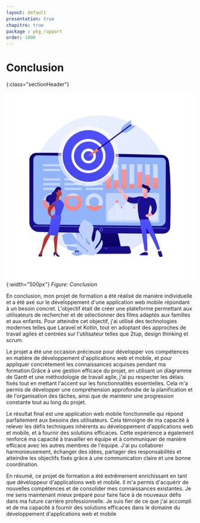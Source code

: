 ```yaml
---
layout: default
presentation: true
chapitre: true
package : pkg_rapport
order: 1000
---
```


# Conclusion
{:class="sectionHeader"}

![Conclusion](./images/conclusion.jpg){:width="500px"}
*Figure: Conclusion*

<!-- note -->
 
En conclusion, mon projet de formation a été réalisé de manière individuelle et a été axé sur le développement d'une application web mobile répondant à un besoin concret. L'objectif était de créer une plateforme permettant aux utilisateurs de rechercher et de sélectionner des films adaptés aux familles et aux enfants. Pour atteindre cet objectif, j'ai utilisé des technologies modernes telles que Laravel et Kotlin, tout en adoptant des approches de travail agiles et centrées sur l'utilisateur telles que 2tup, design thinking et scrum.

Le projet a été une occasion précieuse pour développer vos compétences en matière de développement d'applications web et mobile, et pour appliquer concrètement les connaissances acquises pendant ma formation.Grâce à une gestion efficace du projet, en utilisant un diagramme de Gantt et une méthodologie de travail agile, j'ai pu respecter les délais fixés tout en mettant l'accent sur les fonctionnalités essentielles. Cela m'a permis de développer une compréhension approfondie de la planification et de l'organisation des tâches, ainsi que de maintenir une progression constante tout au long du projet.

Le résultat final est une application web mobile fonctionnelle qui répond parfaitement aux besoins des utilisateurs. Cela témoigne de ma capacité à relever les défis techniques inhérents au développement d'applications web et mobile, et à fournir des solutions efficaces. Cette expérience a également renforcé ma capacité à travailler en équipe et à communiquer de manière efficace avec les autres membres de l'équipe. J'ai pu collaborer harmonieusement, échanger des idées, partager des responsabilités et atteindre les objectifs fixés grâce à une communication claire et une bonne coordination.

En résumé, ce projet de formation a été extrêmement enrichissant en tant que développeur d'applications web et mobile. Il m'a permis d'acquérir de nouvelles compétences et de consolider mes connaissances existantes. Je me sens maintenant mieux préparé pour faire face à de nouveaux défis dans ma future carrière professionnelle. Je suis fier de ce que j'ai accompli et de ma capacité à fournir des solutions efficaces dans le domaine du développement d'applications web et mobile
